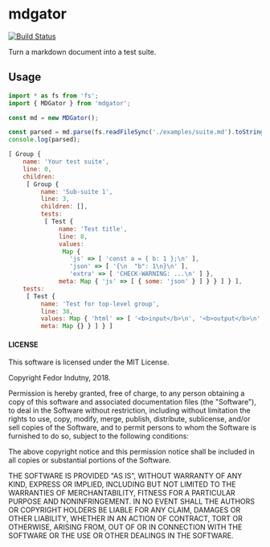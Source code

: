 # mdgator
[![Build Status](https://secure.travis-ci.org/indutny/mdgator.svg)](http://travis-ci.org/indutny/mdgator)

Turn a markdown document into a test suite.

## Usage

```ts
import * as fs from 'fs';
import { MDGator } from 'mdgator';

const md = new MDGator();

const parsed = md.parse(fs.readFileSync('./examples/suite.md').toString());
console.log(parsed);
```

```js
[ Group {
    name: 'Your test suite',
    line: 0,
    children:
     [ Group {
         name: 'Sub-suite 1',
         line: 3,
         children: [],
         tests:
          [ Test {
              name: 'Test title',
              line: 8,
              values:
               Map {
                 'js' => [ 'const a = { b: 1 };\n' ],
                 'json' => [ '{\n  "b": 1\n}\n' ],
                 'extra' => [ 'CHECK-WARNING: ...\n' ] },
              meta: Map { 'js' => [ { some: 'json' } ] } } ] } ],
    tests:
     [ Test {
         name: 'Test for top-level group',
         line: 38,
         values: Map { 'html' => [ '<b>input</b>\n', '<b>output</b>\n' ] },
         meta: Map {} } ] } ]
```

#### LICENSE

This software is licensed under the MIT License.

Copyright Fedor Indutny, 2018.

Permission is hereby granted, free of charge, to any person obtaining a
copy of this software and associated documentation files (the
"Software"), to deal in the Software without restriction, including
without limitation the rights to use, copy, modify, merge, publish,
distribute, sublicense, and/or sell copies of the Software, and to permit
persons to whom the Software is furnished to do so, subject to the
following conditions:

The above copyright notice and this permission notice shall be included
in all copies or substantial portions of the Software.

THE SOFTWARE IS PROVIDED "AS IS", WITHOUT WARRANTY OF ANY KIND, EXPRESS
OR IMPLIED, INCLUDING BUT NOT LIMITED TO THE WARRANTIES OF
MERCHANTABILITY, FITNESS FOR A PARTICULAR PURPOSE AND NONINFRINGEMENT. IN
NO EVENT SHALL THE AUTHORS OR COPYRIGHT HOLDERS BE LIABLE FOR ANY CLAIM,
DAMAGES OR OTHER LIABILITY, WHETHER IN AN ACTION OF CONTRACT, TORT OR
OTHERWISE, ARISING FROM, OUT OF OR IN CONNECTION WITH THE SOFTWARE OR THE
USE OR OTHER DEALINGS IN THE SOFTWARE.
